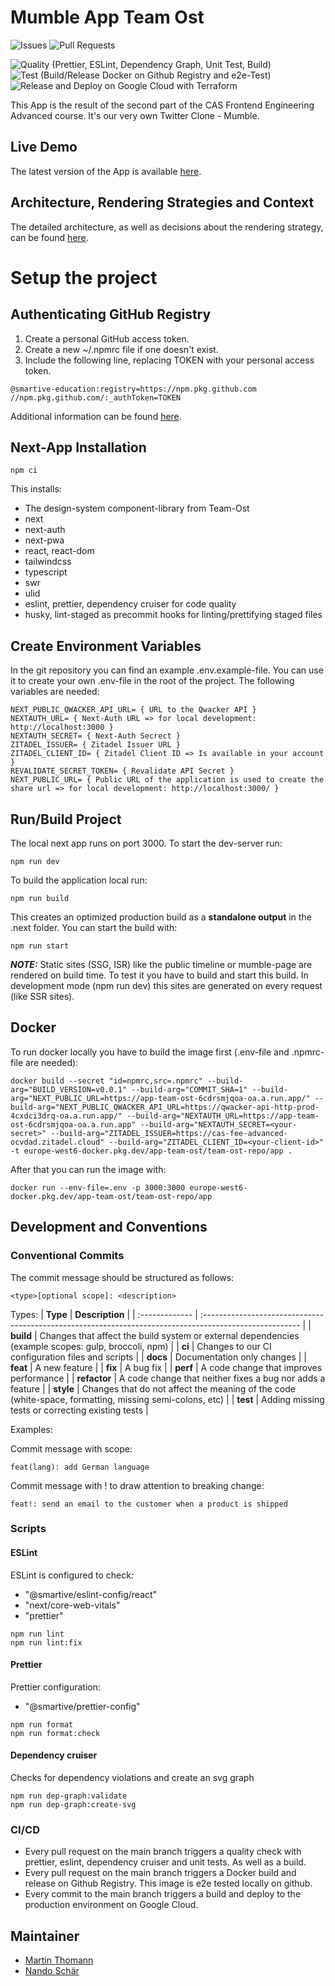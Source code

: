 # Mumble App Team Ost

![Issues](https://img.shields.io/github/issues/smartive-education/app-team-ost)
![Pull Requests](https://img.shields.io/github/issues-pr/smartive-education/app-team-ost)

![Quality (Prettier, ESLint, Dependency Graph, Unit Test, Build)](https://github.com/smartive-education/app-team-ost/actions/workflows/quality.yml/badge.svg)
![Test (Build/Release Docker on Github Registry and e2e-Test)](https://github.com/smartive-education/app-team-ost/actions/workflows/test.yml/badge.svg)
![Release and Deploy on Google Cloud with Terraform](https://github.com/smartive-education/app-team-ost/actions/workflows/release-deploy.yml/badge.svg)

This App is the result of the second part of the CAS Frontend Engineering
Advanced course. It's our very own Twitter Clone - Mumble.

## Live Demo

The latest version of the App is available [here](https://app-team-ost-6cdrsmjqoa-oa.a.run.app/).

## Architecture, Rendering Strategies and Context

The detailed architecture, as well as decisions about the rendering strategy, can be found [here](./docs/app-architecture.md).

# Setup the project

## Authenticating GitHub Registry

1. Create a personal GitHub access token.
2. Create a new ~/.npmrc file if one doesn't exist.
3. Include the following line, replacing TOKEN with your personal access token.

```console
@smartive-education:registry=https://npm.pkg.github.com
//npm.pkg.github.com/:_authToken=TOKEN
```

Additional information can be found [here](https://docs.github.com/en/packages/working-with-a-github-packages-registry/working-with-the-npm-registry).

## Next-App Installation

```console
npm ci
```

This installs:

- The design-system component-library from Team-Ost
- next
- next-auth
- next-pwa
- react, react-dom
- tailwindcss
- typescript
- swr
- ulid
- eslint, prettier, dependency cruiser for code quality
- husky, lint-staged as precommit hooks for linting/prettifying staged files

## Create Environment Variables

In the git repository you can find an example .env.example-file. You can use it to create your own .env-file in the root of the project. The following variables are needed:

```console
NEXT_PUBLIC_QWACKER_API_URL= { URL to the Qwacker API }
NEXTAUTH_URL= { Next-Auth URL => for local development: http://localhost:3000 }
NEXTAUTH_SECRET= { Next-Auth Secrect }
ZITADEL_ISSUER= { Zitadel Issuer URL }
ZITADEL_CLIENT_ID= { Zitadel Client ID => Is available in your account }
REVALIDATE_SECRET_TOKEN= { Revalidate API Secret }
NEXT_PUBLIC_URL= { Public URL of the application is used to create the share url => for local development: http://localhost:3000/ }
```

## Run/Build Project

The local next app runs on port 3000.
To start the dev-server run:

```console
npm run dev
```

To build the application local run:

```console
npm run build
```

This creates an optimized production build as a **standalone output** in the .next folder. You can start the build with:

```console
npm run start
```

**_NOTE:_**
Static sites (SSG, ISR) like the public timeline or mumble-page are rendered on build time. To test it you have to build and start this build. In development mode (npm run dev) this sites are generated on every request (like SSR sites).

## Docker

To run docker locally you have to build the image first (.env-file and .npmrc-file are needed):

```console
docker build --secret "id=npmrc,src=.npmrc" --build-arg="BUILD_VERSION=v0.0.1" --build-arg="COMMIT_SHA=1" --build-arg="NEXT_PUBLIC_URL=https://app-team-ost-6cdrsmjqoa-oa.a.run.app/" --build-arg="NEXT_PUBLIC_QWACKER_API_URL=https://qwacker-api-http-prod-4cxdci3drq-oa.a.run.app/" --build-arg="NEXTAUTH_URL=https://app-team-ost-6cdrsmjqoa-oa.a.run.app" --build-arg="NEXTAUTH_SECRET=<your-secret>" --build-arg="ZITADEL_ISSUER=https://cas-fee-advanced-ocvdad.zitadel.cloud" --build-arg="ZITADEL_CLIENT_ID=<your-client-id>" -t europe-west6-docker.pkg.dev/app-team-ost/team-ost-repo/app .
```

After that you can run the image with:

```console
docker run --env-file=.env -p 3000:3000 europe-west6-docker.pkg.dev/app-team-ost/team-ost-repo/app
```

## Development and Conventions

### Conventional Commits

The commit message should be structured as follows:

```console
<type>[optional scope]: <description>
```

Types:
| **Type** | **Description** |
| :------------- | :------------------------------------------------------------------------------------------------------ |
| **build** | Changes that affect the build system or external dependencies (example scopes: gulp, broccoli, npm) |
| **ci** | Changes to our CI configuration files and scripts |
| **docs** | Documentation only changes |
| **feat** | A new feature |
| **fix** | A bug fix |
| **perf** | A code change that improves performance |
| **refactor** | A code change that neither fixes a bug nor adds a feature |
| **style** | Changes that do not affect the meaning of the code (white-space, formatting, missing semi-colons, etc) |
| **test** | Adding missing tests or correcting existing tests |

Examples:

Commit message with scope:

```console
feat(lang): add German language
```

Commit message with ! to draw attention to breaking change:

```console
feat!: send an email to the customer when a product is shipped
```

### Scripts

#### ESLint

ESLint is configured to check:

- "@smartive/eslint-config/react"
- "next/core-web-vitals"
- "prettier"

```console
npm run lint
npm run lint:fix
```

#### Prettier

Prettier configuration:

- "@smartive/prettier-config"

```console
npm run format
npm run format:check
```

#### Dependency cruiser

Checks for dependency violations and create an svg graph

```console
npm run dep-graph:validate
npm run dep-graph:create-svg
```

### CI/CD

- Every pull request on the main branch triggers a quality check with prettier, eslint, dependency cruiser and unit tests. As well as a build.
- Every pull request on the main branch triggers a Docker build and release on Github Registry. This image is e2e tested locally on github.
- Every commit to the main branch triggers a build and deploy to the production environment on Google Cloud.

## Maintainer

- [Martin Thomann](https://github.com/mthomann)
- [Nando Schär](https://github.com/nschaer92)
